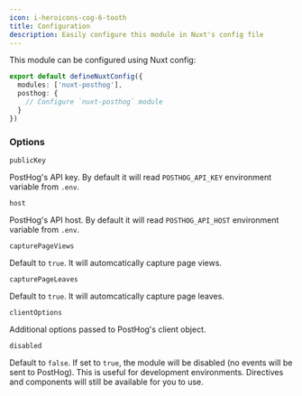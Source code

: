 ```yaml
---
icon: i-heroicons-cog-6-tooth
title: Configuration
description: Easily configure this module in Nuxt's config file
---
```


This module can be configured using Nuxt config:

```typescript [nuxt.config.ts]
export default defineNuxtConfig({
  modules: ['nuxt-posthog'],
  posthog: {
    // Configure `nuxt-posthog` module
  }
})
```

### Options

`publicKey`

PostHog's API key. By default it will read `POSTHOG_API_KEY` environment variable from `.env`.

`host`

PostHog's API host. By default it will read `POSTHOG_API_HOST` environment variable from `.env`.

`capturePageViews`

Default to `true`. It will automcatically capture page views.

`capturePageLeaves`

Default to `true`. It will automcatically capture page leaves.

`clientOptions`

Additional options passed to PostHog's client object.

`disabled`

Default to `false`. If set to `true`, the module will be disabled (no events will be sent to PostHog).
This is useful for development environments. Directives and components will still be available for you to use.
